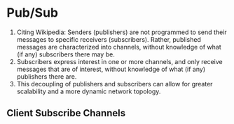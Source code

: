 # Pub/Sub
1. Citing Wikipedia: Senders (publishers) are not programmed to send their messages to specific receivers (subscribers). Rather, published messages are characterized into channels, without knowledge of what (if any) subscribers there may be.
2. Subscribers express interest in one or more channels, and only receive messages that are of interest, without knowledge of what (if any) publishers there are.
3. This decoupling of publishers and subscribers can allow for greater scalability and a more dynamic network topology.

## Client Subscribe Channels
